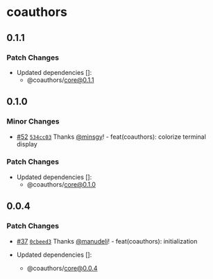 # coauthors

## 0.1.1

### Patch Changes

- Updated dependencies []:
  - @coauthors/core@0.1.1

## 0.1.0

### Minor Changes

- [#52](https://github.com/coauthors/coauthors/pull/52) [`534cc03`](https://github.com/coauthors/coauthors/commit/534cc038551fde4c42bbc14ab3bd93f898f30598) Thanks [@minsgy](https://github.com/minsgy)! - feat(coauthors): colorize terminal display

### Patch Changes

- Updated dependencies []:
  - @coauthors/core@0.1.0

## 0.0.4

### Patch Changes

- [#37](https://github.com/coauthors/coauthors/pull/37) [`0cbeed3`](https://github.com/coauthors/coauthors/commit/0cbeed3eade7cc09a27d59d0e4966eddeca96e52) Thanks [@manudeli](https://github.com/manudeli)! - feat(coauthors): initialization

- Updated dependencies []:
  - @coauthors/core@0.0.4
